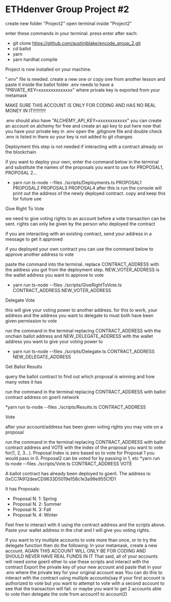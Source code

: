# ETHdenver Group Project #2

create new folder "Project2"
open terminal inside "Project2"

enter these commands in your terminal. press enter after each:

- git clone https://github.com/austinjblake/encode_group_2.git
- cd ballot
- yarn
- yarn hardhat compile

Project is now installed on your machine.

".env" file is needed. create a new one or copy one from another lesson and paste it inside the ballot folder
.env needs to have a "PRIVATE_KEY=xxxxxxxxxxxxxx" where private key is exported from your metamask

MAKE SURE THIS ACCOUNT IS ONLY FOR CODING AND HAS NO REAL MONEY IN IT!!!!!!!!!!

.env should also have "ALCHEMY_API_KEY=xxxxxxxxxxxx" you can create an account on alchemy for free and create an api key to put here
now that you have your private key in .env open the .gitignore file and double check .env is listed in there so your key is not added to git changes

Deployment
this step is not needed if interacting with a contract already on the blockchain

if you want to deploy your own, enter the command below in the terminal and substitute the names of the proposals you want to use for PROPOSAL1, PROPOSAL 2...

- yarn run ts-node --files ./scripts/Deployments.ts PROPOSAL1 PROPOSAL2 PROPOSAL3 PROPOSAL4
  after this is run the console will print out the address of the newly deployed contract. copy and keep this for future use

Give Right To Vote

we need to give voting rights to an account before a vote transaction can be sent. rights can only be given by the person who deployed the contract

if you are interacting with an existing contract, send your address in a message to get it approved

if you deployed your own contract you can use the command below to approve another address to vote

paste the command into the terminal. replace CONTRACT_ADDRESS with the address you got from the deployment step. NEW_VOTER_ADDRESS is the wallet address you want to approve to vote

- yarn run ts-node --files ./scripts/GiveRightToVote.ts CONTRACT_ADDRESS NEW_VOTER_ADDRESS

Delegate Vote

this will give your voting power to another address. for this to work, your address and the address you want to delegate to must both have been given permission to vote

run the command in the terminal replacing CONTRACT_ADDRESS with the onchain ballot address and NEW_DELEGATE_ADDRESS with the wallet address you want to give your voting power to

- yarn run ts-node --files ./scripts/Delegate.ts CONTRACT_ADDRESS NEW_DELEGATE_ADDRESS

Get Ballot Results

query the ballot contract to find out which proposal is winning and how many votes it has

run the command in the terminal replacing CONTRACT_ADDRESS with ballot contract address on goerli network

\*yarn run ts-node --files ./scripts/Results.ts CONTRACT_ADDRESS

Vote

after your account/address has been given voting rights you may vote on a proposal

run the command in the terminal replacing CONTRACT_ADDRESS with ballot contract address and VOTE with the index of the proposal you want to vote for(1, 2, 3...). Proposal Index is zero based so to vote for Proposal 1 you would pass in 0. Proposal2 can be voted for by passing in 1, etc
\*yarn run ts-node --files ./scripts/Vote.ts CONTRACT_ADDRESS VOTE

A ballot contract has already been deployed to goerli. The address is:
0xCC7A912deeCD9633D5019e158c1e3a99e955CfD1

It has Proposals:

- Proposal N. 1: Spring
- Proposal N. 2: Summer
- Proposal N. 3: Fall
- Proposal N. 4: Winter

Feel free to interact with it using the contract address and the scripts above. Paste your wallet address in the chat and I will give you voting rights.

If you want to try multiple accounts to vote more than once, or to try the delegate function then do the following:
In your metamask, create a new account.
AGAIN THIS ACCOUNT WILL ONLY BE FOR CODING AND SHOULD NEVER HAVE REAL FUNDS IN IT
That said, all of your accounts will need some goerli ether to use these scripts and interact with the contract
Export the private key of your new account and paste that in your .env where the private key for your original account was
You can do this to interact with the contract using multiple accounts(say if your first account is authorized to vote but you want to attempt to vote with a second account to see that the transaction will fail. or maybe you want to get 2 accounts able to vote then delegate the vote from account1 to account2)
